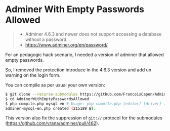 # Adminer With Empty Passwords Allowed

> * Adminer 4.6.3 and newer does not support accessing a database without a password.
> * https://www.adminer.org/en/password/

For an pedagogic hack scenario, I needed a version of adminer that allowed empty passwords.

So, I removed the protection introduce in the 4.6.3 version and add un warning on the login form.

You can compile as per usual your own version:

```bash
$ git clone --recurse-submodules https://github.com/FrancoisCapon/AdminerWithEmptyPasswordsAllowed.git
$ cd AdminerWithEmptyPasswordsAllowed
$ php compile.php mysql en # Usage: php compile.php [editor] [driver] [lang]
adminer-mysql-en.php created (215189 B).
```

This version also fix the suppression of `git://` protocol for the submodules (https://github.com/vrana/adminer/pull/462).
